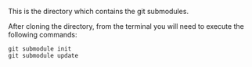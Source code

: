 This is the directory which contains the git submodules.

After cloning the directory, from the terminal you will need to execute the following commands:
```
git submodule init
git submodule update
```
